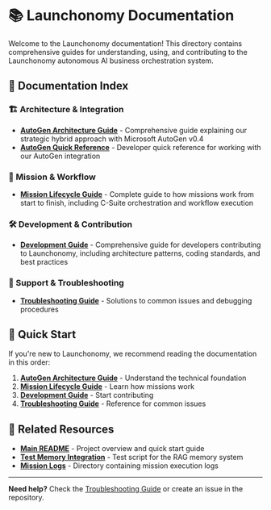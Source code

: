 # 📚 Launchonomy Documentation

Welcome to the Launchonomy documentation! This directory contains comprehensive guides for understanding, using, and contributing to the Launchonomy autonomous AI business orchestration system.

## 📖 Documentation Index

### 🏗️ Architecture & Integration
- **[AutoGen Architecture Guide](AUTOGEN_ARCHITECTURE.md)** - Comprehensive guide explaining our strategic hybrid approach with Microsoft AutoGen v0.4
- **[AutoGen Quick Reference](AUTOGEN_QUICK_REFERENCE.md)** - Developer quick reference for working with our AutoGen integration

### 🎯 Mission & Workflow
- **[Mission Lifecycle Guide](MISSION_LIFECYCLE.md)** - Complete guide to how missions work from start to finish, including C-Suite orchestration and workflow execution

### 🛠️ Development & Contribution
- **[Development Guide](DEVELOPMENT_GUIDE.md)** - Comprehensive guide for developers contributing to Launchonomy, including architecture patterns, coding standards, and best practices

### 🚨 Support & Troubleshooting
- **[Troubleshooting Guide](TROUBLESHOOTING.md)** - Solutions to common issues and debugging procedures

## 🚀 Quick Start

If you're new to Launchonomy, we recommend reading the documentation in this order:

1. **[AutoGen Architecture Guide](AUTOGEN_ARCHITECTURE.md)** - Understand the technical foundation
2. **[Mission Lifecycle Guide](MISSION_LIFECYCLE.md)** - Learn how missions work
3. **[Development Guide](DEVELOPMENT_GUIDE.md)** - Start contributing
4. **[Troubleshooting Guide](TROUBLESHOOTING.md)** - Reference for common issues

## 🔗 Related Resources

- **[Main README](../README.md)** - Project overview and quick start guide
- **[Test Memory Integration](../tests/test_memory_integration.py)** - Test script for the RAG memory system
- **[Mission Logs](../mission_logs/)** - Directory containing mission execution logs

---

**Need help?** Check the [Troubleshooting Guide](TROUBLESHOOTING.md) or create an issue in the repository. 